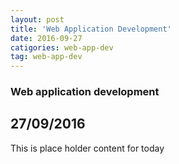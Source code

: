 ```yaml
---
layout: post
title: 'Web Application Development'
date: 2016-09-27
catigories: web-app-dev
tag: web-app-dev
---
```


### Web application development 

## 27/09/2016

This is place holder content for today 